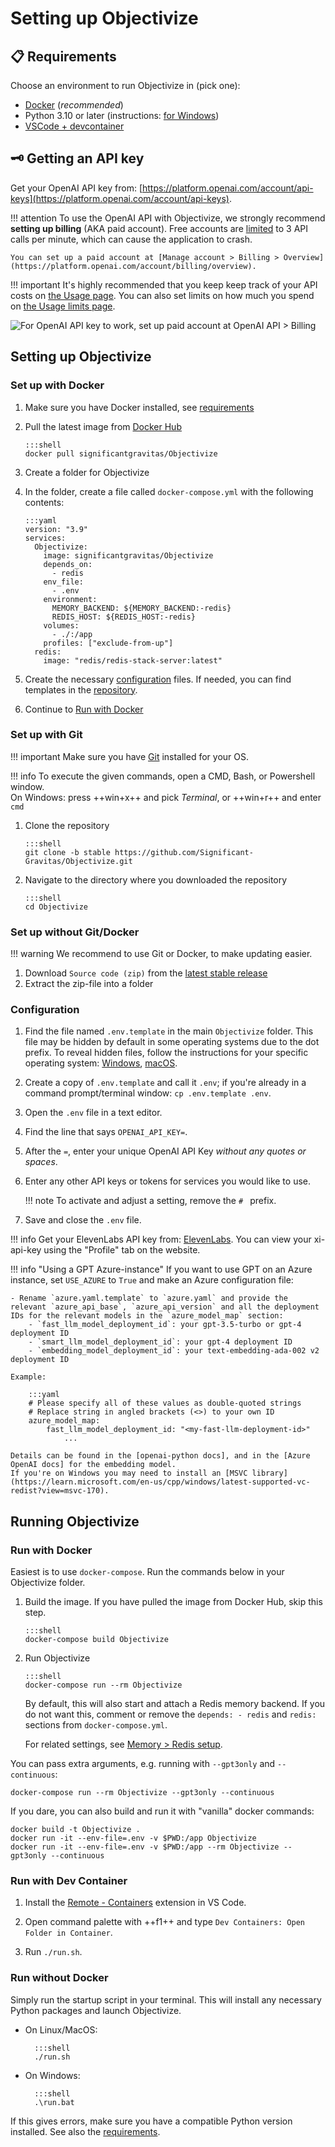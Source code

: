 # Setting up Objectivize

## 📋 Requirements

Choose an environment to run Objectivize in (pick one):

- [Docker](https://docs.docker.com/get-docker/) (_recommended_)
- Python 3.10 or later (instructions: [for Windows](https://www.tutorialspoint.com/how-to-install-python-in-windows))
- [VSCode + devcontainer](https://marketplace.visualstudio.com/items?itemName=ms-vscode-remote.remote-containers)

## 🗝️ Getting an API key

Get your OpenAI API key from: [https://platform.openai.com/account/api-keys](https://platform.openai.com/account/api-keys).

!!! attention
To use the OpenAI API with Objectivize, we strongly recommend **setting up billing**
(AKA paid account). Free accounts are [limited][openai/api limits] to 3 API calls per
minute, which can cause the application to crash.

    You can set up a paid account at [Manage account > Billing > Overview](https://platform.openai.com/account/billing/overview).

[openai/api limits]: https://platform.openai.com/docs/guides/rate-limits/overview#:~:text=Free%20trial%20users,RPM%0A40%2C000%20TPM

!!! important
It's highly recommended that you keep keep track of your API costs on [the Usage page](https://platform.openai.com/account/usage).
You can also set limits on how much you spend on [the Usage limits page](https://platform.openai.com/account/billing/limits).

![For OpenAI API key to work, set up paid account at OpenAI API > Billing](./imgs/openai-api-key-billing-paid-account.png)

## Setting up Objectivize

### Set up with Docker

1.  Make sure you have Docker installed, see [requirements](#requirements)
2.  Pull the latest image from [Docker Hub]

        :::shell
        docker pull significantgravitas/Objectivize

3.  Create a folder for Objectivize
4.  In the folder, create a file called `docker-compose.yml` with the following contents:

        :::yaml
        version: "3.9"
        services:
          Objectivize:
            image: significantgravitas/Objectivize
            depends_on:
              - redis
            env_file:
              - .env
            environment:
              MEMORY_BACKEND: ${MEMORY_BACKEND:-redis}
              REDIS_HOST: ${REDIS_HOST:-redis}
            volumes:
              - ./:/app
            profiles: ["exclude-from-up"]
          redis:
            image: "redis/redis-stack-server:latest"

5.  Create the necessary [configuration](#configuration) files. If needed, you can find
    templates in the [repository].
6.  Continue to [Run with Docker](#run-with-docker)

[Docker Hub]: https://hub.docker.com/r/significantgravitas/Objectivize
[repository]: https://github.com/Significant-Gravitas/Objectivize

### Set up with Git

!!! important
Make sure you have [Git](https://git-scm.com/downloads) installed for your OS.

!!! info
To execute the given commands, open a CMD, Bash, or Powershell window.  
 On Windows: press ++win+x++ and pick _Terminal_, or ++win+r++ and enter `cmd`

1.  Clone the repository

        :::shell
        git clone -b stable https://github.com/Significant-Gravitas/Objectivize.git

2.  Navigate to the directory where you downloaded the repository

        :::shell
        cd Objectivize

### Set up without Git/Docker

!!! warning
We recommend to use Git or Docker, to make updating easier.

1. Download `Source code (zip)` from the [latest stable release](https://github.com/Significant-Gravitas/Objectivize/releases/latest)
2. Extract the zip-file into a folder

### Configuration

1. Find the file named `.env.template` in the main `Objectivize` folder. This file may
   be hidden by default in some operating systems due to the dot prefix. To reveal
   hidden files, follow the instructions for your specific operating system:
   [Windows][show hidden files/Windows], [macOS][show hidden files/macOS].
2. Create a copy of `.env.template` and call it `.env`;
   if you're already in a command prompt/terminal window: `cp .env.template .env`.
3. Open the `.env` file in a text editor.
4. Find the line that says `OPENAI_API_KEY=`.
5. After the `=`, enter your unique OpenAI API Key _without any quotes or spaces_.
6. Enter any other API keys or tokens for services you would like to use.

   !!! note
   To activate and adjust a setting, remove the `# ` prefix.

7. Save and close the `.env` file.

!!! info
Get your ElevenLabs API key from: [ElevenLabs](https://elevenlabs.io). You can view your xi-api-key using the "Profile" tab on the website.

!!! info "Using a GPT Azure-instance"
If you want to use GPT on an Azure instance, set `USE_AZURE` to `True` and
make an Azure configuration file:

    - Rename `azure.yaml.template` to `azure.yaml` and provide the relevant `azure_api_base`, `azure_api_version` and all the deployment IDs for the relevant models in the `azure_model_map` section:
        - `fast_llm_model_deployment_id`: your gpt-3.5-turbo or gpt-4 deployment ID
        - `smart_llm_model_deployment_id`: your gpt-4 deployment ID
        - `embedding_model_deployment_id`: your text-embedding-ada-002 v2 deployment ID

    Example:

        :::yaml
        # Please specify all of these values as double-quoted strings
        # Replace string in angled brackets (<>) to your own ID
        azure_model_map:
            fast_llm_model_deployment_id: "<my-fast-llm-deployment-id>"
                ...

    Details can be found in the [openai-python docs], and in the [Azure OpenAI docs] for the embedding model.
    If you're on Windows you may need to install an [MSVC library](https://learn.microsoft.com/en-us/cpp/windows/latest-supported-vc-redist?view=msvc-170).

[show hidden files/Windows]: https://support.microsoft.com/en-us/windows/view-hidden-files-and-folders-in-windows-97fbc472-c603-9d90-91d0-1166d1d9f4b5
[show hidden files/macOS]: https://www.pcmag.com/how-to/how-to-access-your-macs-hidden-files
[openai-python docs]: https://github.com/openai/openai-python#microsoft-azure-endpoints
[Azure OpenAI docs]: https://learn.microsoft.com/en-us/azure/cognitive-services/openai/tutorials/embeddings?tabs=command-line

## Running Objectivize

### Run with Docker

Easiest is to use `docker-compose`. Run the commands below in your Objectivize folder.

1.  Build the image. If you have pulled the image from Docker Hub, skip this step.

        :::shell
        docker-compose build Objectivize

2.  Run Objectivize

        :::shell
        docker-compose run --rm Objectivize

    By default, this will also start and attach a Redis memory backend. If you do not
    want this, comment or remove the `depends: - redis` and `redis:` sections from
    `docker-compose.yml`.

    For related settings, see [Memory > Redis setup](./configuration/memory.md#redis-setup).

You can pass extra arguments, e.g. running with `--gpt3only` and `--continuous`:

```shell
docker-compose run --rm Objectivize --gpt3only --continuous
```

If you dare, you can also build and run it with "vanilla" docker commands:

```shell
docker build -t Objectivize .
docker run -it --env-file=.env -v $PWD:/app Objectivize
docker run -it --env-file=.env -v $PWD:/app --rm Objectivize --gpt3only --continuous
```

[docker-compose file]: https://github.com/Significant-Gravitas/Objectivize/blob/stable/docker-compose.yml

### Run with Dev Container

1. Install the [Remote - Containers](https://marketplace.visualstudio.com/items?itemName=ms-vscode-remote.remote-containers) extension in VS Code.

2. Open command palette with ++f1++ and type `Dev Containers: Open Folder in Container`.

3. Run `./run.sh`.

### Run without Docker

Simply run the startup script in your terminal. This will install any necessary Python
packages and launch Objectivize.

- On Linux/MacOS:

        :::shell
        ./run.sh

- On Windows:

        :::shell
        .\run.bat

If this gives errors, make sure you have a compatible Python version installed. See also
the [requirements](./installation.md#requirements).
